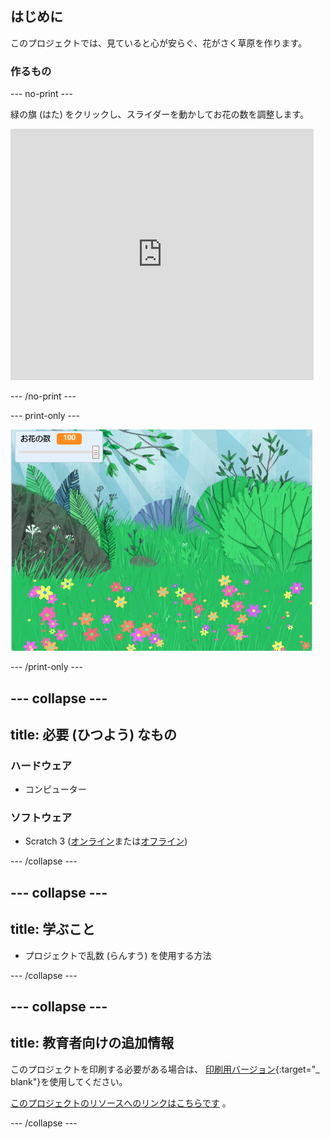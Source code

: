 ## はじめに

このプロジェクトでは、見ていると心が安らぐ、花がさく草原を作ります。

### 作るもの

--- no-print ---

緑の旗 (はた) をクリックし、スライダーを動かしてお花の数を調整します。

<div>
<iframe src="https://scratch.mit.edu/projects/392040712/embed" allowtransparency="true" width="485" height="402" frameborder="0" scrolling="no" allowfullscreen></iframe>
</div>

--- /no-print ---

--- print-only ---

![完成 (かんせい) したプロジェクト](images/banner.png)

--- /print-only ---

--- collapse ---
---
title: 必要 (ひつよう) なもの
---

### ハードウェア

- コンピューター

### ソフトウェア

+ Scratch 3 ([オンライン](http://rpf.io/scratchon)または[オフライン](http://rpf.io/scratchoff))

--- /collapse ---

--- collapse ---
---
title: 学ぶこと
---

- プロジェクトで乱数 (らんすう) を使用する方法

--- /collapse ---

--- collapse ---
---
title: 教育者向けの追加情報
---

このプロジェクトを印刷する必要がある場合は、 [印刷用バージョン](https://projects.raspberrypi.org/en/projects/mindful-meadow/print){:target="_ blank"}を使用してください。

[このプロジェクトのリソースへのリンクはこちらです](http://rpf.io/p/en/mindful-meadow-get) 。

--- /collapse ---
